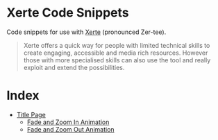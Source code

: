 # Xerte Code Snippets
Code snippets for use with [Xerte](http://www.xerte.org.uk) (pronounced Zer-tee).

> Xerte offers a quick way for people with limited technical skills to create engaging, accessible and media rich resources. However those with more specialised skills can also use the tool and really exploit and extend the possibilities.

# Index
- [Title Page](/Title%20Page)
    - [Fade and Zoom In Animation](/Title%20Page/FadeZoomInAnimation.md)
    - [Fade and Zoom Out Animation](/Title%20Page/FadeZoomOutAnimation.md)
